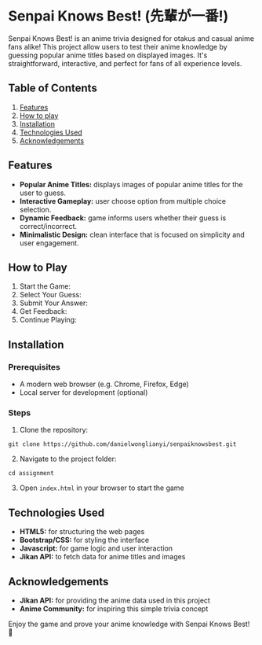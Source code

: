 # Senpai Knows Best! (先輩が一番!)
Senpai Knows Best! is an anime trivia designed for otakus and casual anime fans alike! This project allow users to test their anime knowledge by guessing popular anime titles
based on displayed images. It's straightforward, interactive, and perfect for fans of all experience levels.

## Table of Contents
1. [Features](#Features)
2. [How to play](#Howtoplay)
3. [Installation](#Installation)
4. [Technologies Used](#Technologies)
5. [Acknowledgements](#Acknowledgements)

## Features
* **Popular Anime Titles:** displays images of popular anime titles for the user to guess.
* **Interactive Gameplay:** user choose option from multiple choice selection.
* **Dynamic Feedback:** game informs users whether their guess is correct/incorrect.
* **Minimalistic Design:** clean interface that is focused on simplicity and user engagement.

## How to Play
1. Start the Game:
2. Select Your Guess:
3. Submit Your Answer:
4. Get Feedback:
5. Continue Playing:

## Installation
### Prerequisites
* A modern web browser (e.g. Chrome, Firefox, Edge)
* Local server for development (optional)

### Steps
1. Clone the repository:
```
git clone https://github.com/danielwonglianyi/senpaiknowsbest.git
```   
2. Navigate to the project folder:
```
cd assignment
```  
   
3. Open `index.html` in your browser to start the game

## Technologies Used
* **HTML5:** for structuring the web pages
* **Bootstrap/CSS:** for styling the interface
* **Javascript:** for game logic and user interaction
* **Jikan API:** to fetch data for anime titles and images

## Acknowledgements
* **Jikan API:** for providing the anime data used in this project
* **Anime Community:** for inspiring this simple trivia concept

Enjoy the game and prove your anime knowledge with Senpai Knows Best! 🎌
